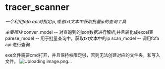 # tracer_scanner
*一个利用fofa api对指定ip,或者txt文本中获取批量ip的查询工具*

*主要模块*
conver_model -- 对查询到的json数据进行解析,并且转化成excel表
parese_model -- 用于批量查询中，获取txt文本中的ip
scan_model -- 调用fofa api 进行查询


exe文件需要cmd打开，并且保持权限足够，否则无法创建对应的文件夹，和写入文件。
![Uploading image.png…]()

